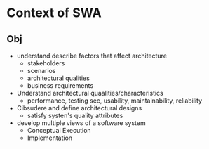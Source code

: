 # Context of SWA

## Obj

- understand describe factors that affect architecture
  - stakeholders
  - scenarios
  - architectural qualities
  - business requirements
- Understand architectural quaalities/characteristics
  - performance, testing sec, usability, maintainability, reliability
- Cibsudere and define architectural designs
  - satisfy systen's quality attributes
- develop multiple views of a software system
  - Conceptual Execution
  - Implementation
